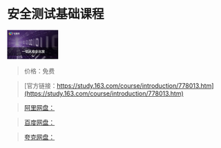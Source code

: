 # 安全测试基础课程

![img](../../../assets/study163/free/6608819147911002052.jpg)

> 价格：免费

> [官方链接：https://study.163.com/course/introduction/778013.htm](https://study.163.com/course/introduction/778013.htm)

> [阿里网盘：]()

> [百度网盘：]()

> [夸克网盘：]()

